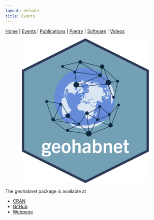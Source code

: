 ```yaml
---
layout: default
title: Events
---
```


<nav>
    <a href="index.html">Home</a> |
    <a href="events.html">Events</a> |
    <a href="publications.html">Publications</a> |
    <a href="poetry.html">Poetry</a> |
    <a href="software.html">Software</a> |
    <a href="videos.html">Videos</a>
</nav>

<!-- add pictures where Plex participated here -->
<p align="center">
    <img src="geohabnet-logo.jpg" alt="" width="400">
</p>

The geohabnet package is available at

 - [CRAN](https://cran.r-project.org/web/packages/geohabnet/index.html)
 - [GitHub](https://github.com/GarrettLab/HabitatConnectivity)
 - [Webpage](https://garrettlab.github.io/HabitatConnectivity/index.html)
